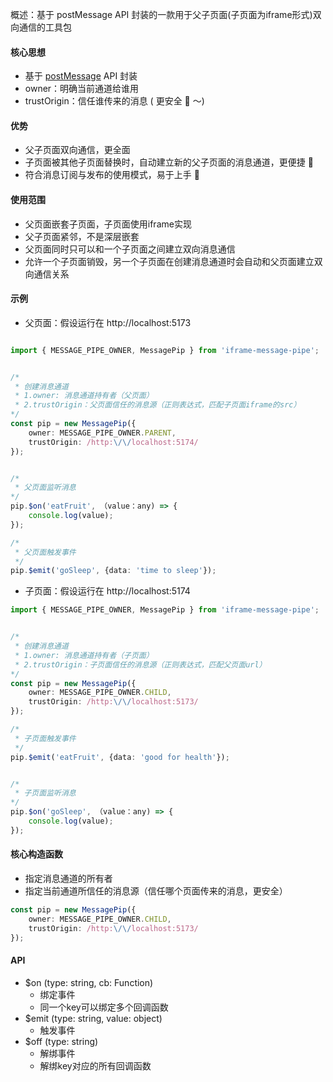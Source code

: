 概述：基于 postMessage API 封装的一款用于父子页面(子页面为iframe形式)双向通信的工具包

#### 核心思想
- 基于 [postMessage](https://developer.mozilla.org/zh-CN/docs/Web/API/Window/postMessage)  API 封装 
- owner：明确当前通道给谁用
- trustOrigin：信任谁传来的消息 ( 更安全 🎉 ～)

#### 优势
- 父子页面双向通信，更全面
- 子页面被其他子页面替换时，自动建立新的父子页面的消息通道，更便捷 🍊
- 符合消息订阅与发布的使用模式，易于上手 🍓

#### 使用范围
- 父页面嵌套子页面，子页面使用iframe实现
- 父子页面紧邻，不是深层嵌套
- 父页面同时只可以和一个子页面之间建立双向消息通信
- 允许一个子页面销毁，另一个子页面在创建消息通道时会自动和父页面建立双向通信关系

#### 示例

- 父页面：假设运行在 http://localhost:5173
```ts

import { MESSAGE_PIPE_OWNER, MessagePip } from 'iframe-message-pipe';


/*
 * 创建消息通道
 * 1.owner: 消息通道持有者（父页面）
 * 2.trustOrigin：父页面信任的消息源（正则表达式，匹配子页面iframe的src）
*/
const pip = new MessagePip({
    owner: MESSAGE_PIPE_OWNER.PARENT,
    trustOrigin: /http:\/\/localhost:5174/
});


/*
 * 父页面监听消息
*/
pip.$on('eatFruit', （value：any) => {
    console.log(value);
});

/*
 * 父页面触发事件
 */
pip.$emit('goSleep', {data: 'time to sleep'});
```
- 子页面：假设运行在 http://localhost:5174
```ts
import { MESSAGE_PIPE_OWNER, MessagePip } from 'iframe-message-pipe';


/*
 * 创建消息通道
 * 1.owner: 消息通道持有者（子页面）
 * 2.trustOrigin：子页面信任的消息源（正则表达式，匹配父页面url）
*/
const pip = new MessagePip({
    owner: MESSAGE_PIPE_OWNER.CHILD,
    trustOrigin: /http:\/\/localhost:5173/
});

/*
 * 子页面触发事件
 */
pip.$emit('eatFruit', {data: 'good for health'});


/*
 * 子页面监听消息
*/
pip.$on('goSleep', （value：any) => {
    console.log(value);
});
```
#### 核心构造函数
- 指定消息通道的所有者
- 指定当前通道所信任的消息源（信任哪个页面传来的消息，更安全）
```ts
const pip = new MessagePip({
    owner: MESSAGE_PIPE_OWNER.CHILD,
    trustOrigin: /http:\/\/localhost:5173/
});
```

#### API
- $on (type: string, cb: Function)
    - 绑定事件
    - 同一个key可以绑定多个回调函数
- $emit (type: string, value: object)
    - 触发事件
- $off (type: string)
    - 解绑事件
    - 解绑key对应的所有回调函数 
